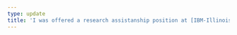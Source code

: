 ```yaml
---
type: update
title: 'I was offered a research assistanship position at [IBM-Illinois Center for Cognitive Computing Systems Research](https://www.c3sr.com/).'
---
```

